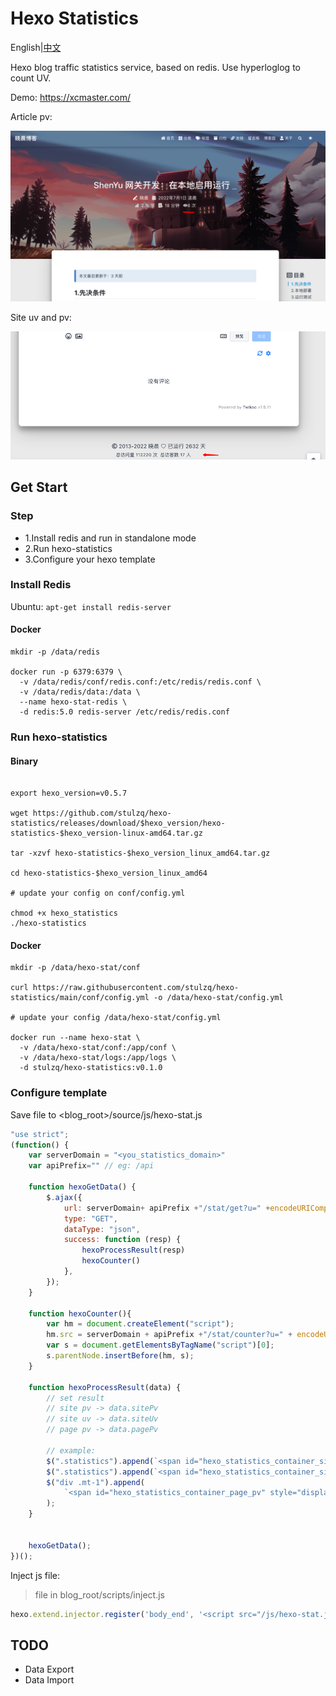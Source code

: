 # Hexo Statistics

English|[中文](README_zh-CN.md)

Hexo blog traffic statistics service, based on redis. Use hyperloglog to count UV.

Demo: https://xcmaster.com/

Article pv:

![](img/page_pv.png)

Site uv and pv:

![](img/site_uv.png)


## Get Start

### Step

- 1.Install redis and run in standalone mode
- 2.Run hexo-statistics
- 3.Configure your hexo template

### Install Redis

Ubuntu: `apt-get install redis-server`

#### Docker

````shell
mkdir -p /data/redis

docker run -p 6379:6379 \
  -v /data/redis/conf/redis.conf:/etc/redis/redis.conf \
  -v /data/redis/data:/data \
  --name hexo-stat-redis \
  -d redis:5.0 redis-server /etc/redis/redis.conf
````

### Run hexo-statistics

#### Binary

````shell

export hexo_version=v0.5.7

wget https://github.com/stulzq/hexo-statistics/releases/download/$hexo_version/hexo-statistics-$hexo_version-linux-amd64.tar.gz

tar -xzvf hexo-statistics-$hexo_version_linux_amd64.tar.gz

cd hexo-statistics-$hexo_version_linux_amd64

# update your config on conf/config.yml

chmod +x hexo_statistics
./hexo-statistics

````

#### Docker

````shell
mkdir -p /data/hexo-stat/conf

curl https://raw.githubusercontent.com/stulzq/hexo-statistics/main/conf/config.yml -o /data/hexo-stat/config.yml

# update your config /data/hexo-stat/config.yml

docker run --name hexo-stat \
  -v /data/hexo-stat/conf:/app/conf \
  -v /data/hexo-stat/logs:/app/logs \
  -d stulzq/hexo-statistics:v0.1.0

````

### Configure template

Save file to <blog_root>/source/js/hexo-stat.js

````javascript
"use strict";
(function() {
    var serverDomain = "<you_statistics_domain>"
    var apiPrefix="" // eg: /api

    function hexoGetData() {
        $.ajax({
            url: serverDomain+ apiPrefix +"/stat/get?u=" +encodeURIComponent(window.location.href),
            type: "GET",
            dataType: "json",
            success: function (resp) {
                hexoProcessResult(resp)
                hexoCounter()
            },
        });
    }

    function hexoCounter(){
        var hm = document.createElement("script");
        hm.src = serverDomain + apiPrefix +"/stat/counter?u=" + encodeURIComponent(window.location.href);
        var s = document.getElementsByTagName("script")[0];
        s.parentNode.insertBefore(hm, s);
    }

    function hexoProcessResult(data) {
        // set result
        // site pv -> data.sitePv
        // site uv -> data.siteUv
        // page pv -> data.pagePv

        // example:
        $(".statistics").append(`<span id="hexo_statistics_container_site_pv" style="display: inline;">总访问量 <span id="hexo_statistics_value_site_pv">${data.sitePv}</span> 次</span>`);
        $(".statistics").append(`<span id="hexo_statistics_container_site_uv" style="display: inline;">总访客数 <span id="hexo_statistics_value_site_uv">${data.siteUv}</span> 人</span>`);
        $("div .mt-1").append(
            `<span id="hexo_statistics_container_page_pv" style="display: inline;"><i class="iconfont icon-eye" aria-hidden="true"></i> <span id="hexo_statistics_value_page_pv">${data.pagePv+1}</span> 次</span>`
        );
    }


    hexoGetData();
})();

````

Inject js file:

>file in blog_root/scripts/inject.js

````javascript
hexo.extend.injector.register('body_end', '<script src="/js/hexo-stat.js"></script>', 'default');
````

## TODO

- Data Export
- Data Import
